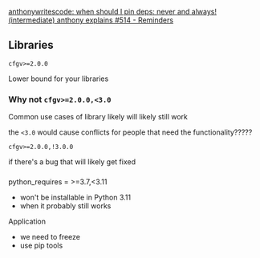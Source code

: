 [anthonywritescode: when should I pin deps: never and always! (intermediate) anthony explains #514 - Reminders](https://fullchee-reminders.netlify.app/link/2265)

## Libraries

`cfgv>=2.0.0`

Lower bound for your libraries

### Why not `cfgv>=2.0.0,<3.0`

Common use cases of library likely will likely still work

the `<3.0` would cause conflicts for people that need the functionality?????


`cfgv>=2.0.0,!3.0.0`

if there's a bug that will likely get fixed

### 
python_requires = >=3.7,<3.11

- won't be installable in Python 3.11
- when it probably still works

Application
- we need to freeze
- use pip tools
